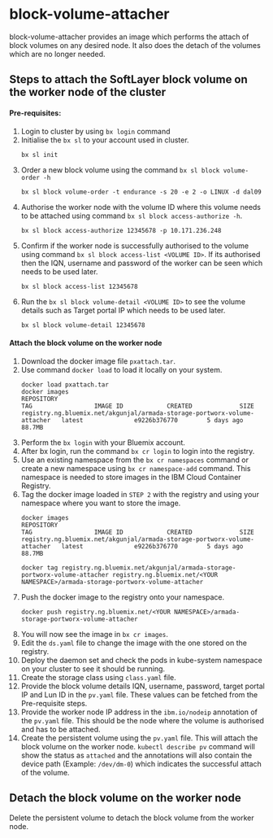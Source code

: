 # block-volume-attacher
block-volume-attacher provides an image which performs the attach of block volumes on any desired node. It also does the detach of the volumes which are no longer needed.


## Steps to attach the SoftLayer block volume on the worker node of the cluster

#### Pre-requisites:
1. Login to cluster by using `bx login` command
1. Initialise the `bx sl` to your account used in cluster.
	```
	bx sl init
	```
1. Order a new block volume using the command `bx sl block volume-order -h`
	```
	bx sl block volume-order -t endurance -s 20 -e 2 -o LINUX -d dal09
	```
1. Authorise the worker node with the volume ID where this volume needs to be attached using command `bx sl block access-authorize -h`.
	```
	bx sl block access-authorize 12345678 -p 10.171.236.248
	```
1. Confirm if the worker node is successfully authorised to the volume using command `bx sl block access-list <VOLUME ID>`. If its authorised then the IQN, username and password of the worker can be seen which needs to be used later.
	```
	bx sl block access-list 12345678
	```
1. Run the `bx sl block volume-detail <VOLUME ID>` to see the volume details such as Target portal IP which needs to be used later.
	```
	bx sl block volume-detail 12345678
	```

#### Attach the block volume on the worker node
1. Download the docker image file `pxattach.tar`.
1. Use command `docker load` to load it locally on your system.
	```
	docker load pxattach.tar
	docker images
	REPOSITORY                                                                 TAG                 IMAGE ID            CREATED             SIZE
	registry.ng.bluemix.net/akgunjal/armada-storage-portworx-volume-attacher   latest              e9226b376770        5 days ago          88.7MB
	```
1. Perform the `bx login` with your Bluemix account.
1. After bx login, run the command `bx cr login` to login into the registry.
1. Use an existing namespace from the `bx cr namespaces` command or create a new namespace using `bx cr namespace-add` command. This namespace is needed to store images in the IBM Cloud Container Registry.
1. Tag the docker image loaded in `STEP 2` with the registry and using your namespace where you want to store the image.
	```
	docker images
	REPOSITORY                                                                 TAG                 IMAGE ID            CREATED             SIZE
	registry.ng.bluemix.net/akgunjal/armada-storage-portworx-volume-attacher   latest              e9226b376770        5 days ago          88.7MB

	docker tag registry.ng.bluemix.net/akgunjal/armada-storage-portworx-volume-attacher registry.ng.bluemix.net/<YOUR NAMESPACE>/armada-storage-portworx-volume-attacher
	```
1. Push the docker image to the registry onto your namespace. 
	```
	docker push registry.ng.bluemix.net/<YOUR NAMESPACE>/armada-storage-portworx-volume-attacher
	```
1. You will now see the image in `bx cr images`.
1. Edit the `ds.yaml` file to change the image with the one stored on the registry.
1. Deploy the daemon set and check the pods in kube-system namespace on your cluster to see it should be running.
1. Create the storage class using `class.yaml` file.
1. Provide the block volume details IQN, username, password, target portal IP and Lun ID in the `pv.yaml` file. These values can be fetched from the Pre-requisite steps.
1. Provide the worker node IP address in the `ibm.io/nodeip` annotation of the `pv.yaml` file. This should be the node where the volume is authorised and has to be attached.
1. Create the persistent volume using the `pv.yaml` file. This will attach the block volume on the worker node. `kubectl describe pv` command will show the status as `attached` and the annotations will also contain the device path (Example: `/dev/dm-0`) which indicates the successful attach of the volume.


## Detach the block volume on the worker node
Delete the persistent volume to detach the block volume from the worker node.

